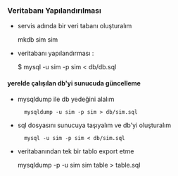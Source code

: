 ### Veritabanı Yapılandırılması

- servis adında bir veri tabanı oluşturalım

	mkdb sim sim

- veritabanı yapılandırması :

    $ mysql -u sim -p sim < db/db.sql


#### yerelde çalışılan db'yi sunucuda güncelleme

- mysqldump ile db yedeğini alalım

        mysqldump -u sim -p sim > db/sim.sql

- sql dosyasını sunucuya taşıyalım ve db'yi oluşturalım

        mysql -u sim -p sim < db/sim.sql

- veritabanından tek bir tablo export etme

	mysqldump -p -u sim sim table > table.sql
